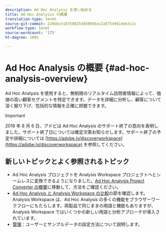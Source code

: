 ```yaml
---
description: Ad Hoc Analysis を使い始める
title: Ad Hoc Analysis の概要
translation-type: tm+mt
source-git-commit: 226bbce18750825d459056ac2a87549614eb3c2c
workflow-type: tm+mt
source-wordcount: '175'
ht-degree: 100%

---
```



# Ad Hoc Analysis の概要 {#ad-hoc-analysis-overview}

Ad Hoc Analysis を使用すると、無制限のリアルタイム訪問者情報によって、価値の高い顧客セグメントを特定できます。データを詳細に分析し、顧客について深く掘り下げ、包括的な情報を正確に把握できます。

>[!IMPORTANT]
>
>2018 年 8 月 6 日、アドビは Ad Hoc Analysis のサポート終了の意向を表明しました。サポート終了日については確定次第お知らせします。サポート終了の予定や詳細については [https://adobe.ly/discoverworkspace](https://adobe.ly/discoverworkspace) を参照してください。

## 新しいトピックとよく参照されるトピック

* Ad Hoc Analysis プロジェクトを Analysis Workspace プロジェクトへとシームレスに変換できるようになりました。[Ad Hoc Analysis Project Converter の概要](/help/analyze/ad-hoc-analysis/c-aha-project-converter/aha2aw-overview.md)に移動して、方法をご確認ください。
* [Ad Hoc Analysis と Analysis Workspace の比較](/help/analyze/analysis-workspace/workspace-faq/adhocanalysis-vs-analysisworkspace.md)の節を確認します。Analysis Workspace は、Ad Hoc Analysis の多くの機能をブラウザーワークフローにもたらします。両製品で同じままの用語と機能もありますが、Analysis Workspace ではいくつかの新しい用語と分析アプローチが導入されています。
* [管理](/help/analyze/ad-hoc-analysis/c-administration.md)：ユーザーとサンプルデータの設定方法について説明します。
